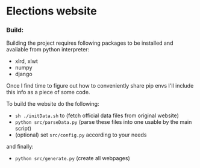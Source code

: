 # Elections website

### Build:

Building the project requires following packages to be installed and available from python 
interpreter:
- xlrd, xlwt
- numpy
- django

Once I find time to figure out how to conveniently share pip envs I'll include this info as 
a piece of some code.

To build the website do the following:
- `sh ./initData.sh` to (fetch official data files from original website)
- `python src/parseData.py` (parse these files into one usable by the main script)
- (optional) set `src/config.py` according to your needs

and finally:

- `python src/generate.py` (create all webpages)


